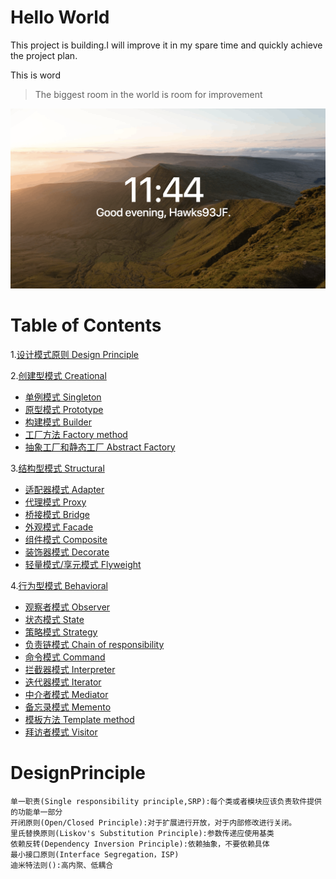 Hello World
===
This project is building.I will improve it in my spare time and quickly achieve the project plan.

This is word
>The biggest room in the world is room for improvement

![](/art/WX20180802-234453@2x.png)

# Table of Contents
1.[设计模式原则 Design Principle](#DesignPrinciple)

2.[创建型模式 Creational](/app/src/main/java/com/hawksjamesf/designpatterns/creational/README.md)
- [单例模式 Singleton](/app/src/main/java/com/hawksjamesf/designpatterns/structural/README.md#Singleton)
- [原型模式 Prototype](/app/src/main/java/com/hawksjamesf/designpatterns/structural/README.md#Prototype)
- [构建模式 Builder](/app/src/main/java/com/hawksjamesf/designpatterns/structural/README.md#Builder)
- [工厂方法 Factory method](/app/src/main/java/com/hawksjamesf/designpatterns/structural/README.md#FactoryMethod)
- [抽象工厂和静态工厂 Abstract Factory](/app/src/main/java/com/hawksjamesf/designpatterns/structural/README.md#AbstractFactory)

3.[结构型模式 Structural](/app/src/main/java/com/hawksjamesf/designpatterns/structural/README.md)

- [适配器模式 Adapter](/app/src/main/java/com/hawksjamesf/designpatterns/structural/README.md#Adapter)
- [代理模式 Proxy](/app/src/main/java/com/hawksjamesf/designpatterns/structural/README.md#Proxy)
- [桥接模式 Bridge](/app/src/main/java/com/hawksjamesf/designpatterns/structural/README.md#Bridge)
- [外观模式 Facade](/app/src/main/java/com/hawksjamesf/designpatterns/structural/README.md#Facade)
- [组件模式 Composite](/app/src/main/java/com/hawksjamesf/designpatterns/structural/README.md#Composite)
- [装饰器模式 Decorate](/app/src/main/java/com/hawksjamesf/designpatterns/structural/README.md#Decorate)
- [轻量模式/享元模式 Flyweight](/app/src/main/java/com/hawksjamesf/designpatterns/structural/README.md#Flyweight)

4.[行为型模式 Behavioral](/app/src/main/java/com/hawksjamesf/designpatterns/behavioral/README.md)

- [观察者模式 Observer](/app/src/main/java/com/hawksjamesf/designpatterns/structural/README.md#Observer)
- [状态模式 State](/app/src/main/java/com/hawksjamesf/designpatterns/structural/README.md#State)
- [策略模式 Strategy](/app/src/main/java/com/hawksjamesf/designpatterns/structural/README.md#Strategy)
- [负责链模式 Chain of responsibility](/app/src/main/java/com/hawksjamesf/designpatterns/structural/README.md#ChainOfResponsibility)
- [命令模式 Command](/app/src/main/java/com/hawksjamesf/designpatterns/structural/README.md#Command)
- [拦截器模式 Interpreter](/app/src/main/java/com/hawksjamesf/designpatterns/structural/README.md#Interpreter)
- [迭代器模式 Iterator](/app/src/main/java/com/hawksjamesf/designpatterns/structural/README.md#Iterator)
- [中介者模式 Mediator](/app/src/main/java/com/hawksjamesf/designpatterns/structural/README.md#Mediator)
- [备忘录模式 Memento](/app/src/main/java/com/hawksjamesf/designpatterns/structural/README.md#Memento)
- [模板方法 Template method](/app/src/main/java/com/hawksjamesf/designpatterns/structural/README.md#TemplateMethod)
- [拜访者模式 Visitor](/app/src/main/java/com/hawksjamesf/designpatterns/structural/README.md#Visitor)

DesignPrinciple
===============

    单一职责(Single responsibility principle,SRP):每个类或者模块应该负责软件提供的功能单一部分
    开闭原则(Open/Closed Principle):对于扩展进行开放，对于内部修改进行关闭。
    里氏替换原则(Liskov's Substitution Principle):参数传递应使用基类
    依赖反转(Dependency Inversion Principle):依赖抽象，不要依赖具体
    最小接口原则(Interface Segregation，ISP)
    迪米特法则():高内聚、低耦合




























